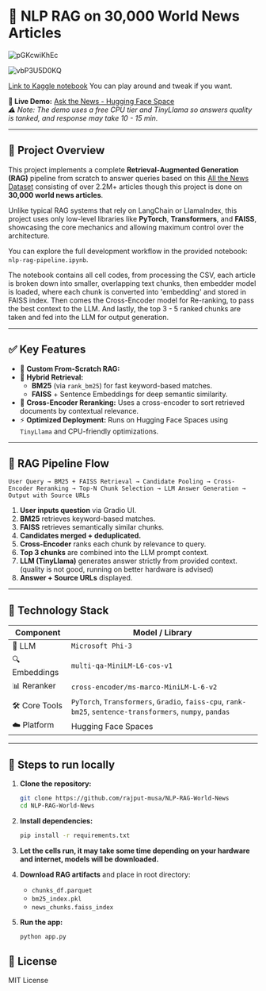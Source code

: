 # 📰 NLP RAG on 30,000 World News Articles


![pGKcwiKhEc](https://github.com/user-attachments/assets/3fb4cb2d-24e1-456f-b4cf-226668b091a3)


![vbP3U5D0KQ](https://github.com/user-attachments/assets/36ab2fba-d845-48bc-a9cb-fb5c1ac438af)



 [Link to Kaggle notebook](https://www.kaggle.com/code/musarajput/nlp-rag-pipeline/) You can play around and tweak if you want.

**🔗 Live Demo:** [Ask the News - Hugging Face Space](https://huggingface.co/spaces/MusaR/NLP-RAG-world-news)  
*⚠️ Note: The demo uses a free CPU tier and TinyLlama so answers quality is tanked, and response may take 10 - 15 min.*

---

## 📌 Project Overview

This project implements a complete **Retrieval-Augmented Generation (RAG)** pipeline from scratch to answer queries based on this [All the News Dataset](https://www.kaggle.com/datasets/davidmckinley/all-the-news-dataset) consisting of over 2.2M+ articles though this project is done on **30,000 world news articles**.

Unlike typical RAG systems that rely on LangChain or LlamaIndex, this project uses only low-level libraries like **PyTorch**, **Transformers**, and **FAISS**, showcasing the core mechanics and allowing maximum control over the architecture.

You can explore the full development workflow in the provided notebook: `nlp-rag-pipeline.ipynb`.

The notebook contains all cell codes, from processing the CSV, each article is broken down into smaller, overlapping text chunks, then embedder model is loaded, where each chunk is converted into 'embedding' and stored in FAISS index. Then comes the Cross-Encoder model for Re-ranking, to pass the best context to the LLM. And lastly, the top 3 - 5 ranked chunks are taken and fed into the LLM for output generation. 

---


## ✅ Key Features

- 🔧 **Custom From-Scratch RAG:** 
- 🧠 **Hybrid Retrieval:**
  - **BM25** (via `rank_bm25`) for fast keyword-based matches.
  - **FAISS** + Sentence Embeddings for deep semantic similarity.
- 🎯 **Cross-Encoder Reranking:** Uses a cross-encoder to sort retrieved documents by contextual relevance.
- ⚡ **Optimized Deployment:** Runs on Hugging Face Spaces using `TinyLlama` and CPU-friendly optimizations.

---

## 🔁 RAG Pipeline Flow

```text
User Query → BM25 + FAISS Retrieval → Candidate Pooling → Cross-Encoder Reranking → Top-N Chunk Selection → LLM Answer Generation → Output with Source URLs
````

1. **User inputs question** via Gradio UI.
2. **BM25** retrieves keyword-based matches.
3. **FAISS** retrieves semantically similar chunks.
4. **Candidates merged + deduplicated.**
5. **Cross-Encoder** ranks each chunk by relevance to query.
6. **Top 3 chunks** are combined into the LLM prompt context.
7. **LLM (TinyLlama)** generates answer strictly from provided context. (quality is not good, running on better hardware is advised)
8. **Answer + Source URLs** displayed.

---

## 🧱 Technology Stack

| Component      | Model / Library                                                                                           |
| -------------- | --------------------------------------------------------------------------------------------------------- |
| 💬 LLM         | `Microsoft Phi-3`                                                                      |
| 🔍 Embeddings  | `multi-qa-MiniLM-L6-cos-v1`                                                                               |
| 📊 Reranker    | `cross-encoder/ms-marco-MiniLM-L-6-v2`                                                                    |
| 🛠️ Core Tools | `PyTorch`, `Transformers`, `Gradio`, `faiss-cpu`, `rank-bm25`, `sentence-transformers`, `numpy`, `pandas` |
| ☁️ Platform    | Hugging Face Spaces                                                                                       |

---

## 🚀 Steps to run locally

1. **Clone the repository:**

   ```bash
   git clone https://github.com/rajput-musa/NLP-RAG-World-News
   cd NLP-RAG-World-News
   ```

2. **Install dependencies:**

   ```bash
   pip install -r requirements.txt
   ```
   
3. **Let the cells run, it may take some time depending on your hardware and internet, models will be downloaded.**

 
4. **Download RAG artifacts** and place in root directory:

   * `chunks_df.parquet`
   * `bm25_index.pkl`
   * `news_chunks.faiss_index`

5. **Run the app:**

   ```bash
   python app.py
   ```


## 📄 License

MIT License


